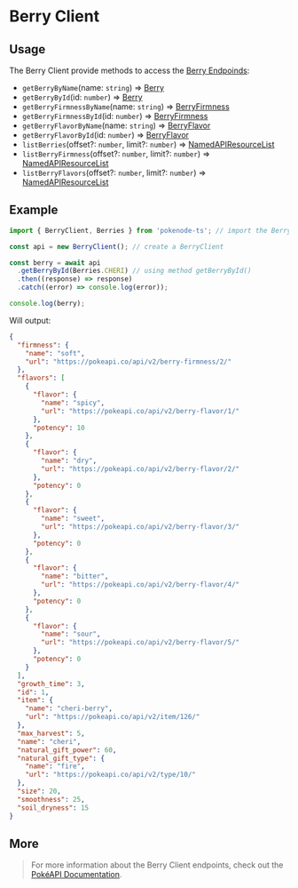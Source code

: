 # Berry Client

## Usage

The Berry Client provide methods to access the [Berry Endpoinds](https://pokeapi.co/docs/v2#berries-section):

- `getBerryByName`(name: `string`) => [Berry](typings/berry-typings?id=berry)
- `getBerryById`(id: `number`) => [Berry](typings/berry-typings?id=berry)
- `getBerryFirmnessByName`(name: `string`) => [BerryFirmness](typings/berry-typings?id=berry-firmness)
- `getBerryFirmnessById`(id: `number`) => [BerryFirmness](typings/berry-typings?id=berry-firmness)
- `getBerryFlavorByName`(name: `string`) => [BerryFlavor](typings/berry-typings?id=berry-flavor)
- `getBerryFlavorById`(id: `number`) => [BerryFlavor](typings/berry-typings?id=berry-flavor)
- `listBerries`(offset?: `number`, limit?: `number`) => [NamedAPIResourceList](typings/common-typings?id=named-api-resource-list)
- `listBerryFirmness`(offset?: `number`, limit?: `number`) => [NamedAPIResourceList](typings/common-typings?id=named-api-resource-list)
- `listBerryFlavors`(offset?: `number`, limit?: `number`) => [NamedAPIResourceList](typings/common-typings?id=named-api-resource-list)

## Example

```js
import { BerryClient, Berries } from 'pokenode-ts'; // import the BerryClient (Berries enum is fully optional)

const api = new BerryClient(); // create a BerryClient

const berry = await api
  .getBerryById(Berries.CHERI) // using method getBerryById()
  .then((response) => response)
  .catch((error) => console.log(error));

console.log(berry);
```

Will output:

```json
{
  "firmness": {
    "name": "soft",
    "url": "https://pokeapi.co/api/v2/berry-firmness/2/"
  },
  "flavors": [
    {
      "flavor": {
        "name": "spicy",
        "url": "https://pokeapi.co/api/v2/berry-flavor/1/"
      },
      "potency": 10
    },
    {
      "flavor": {
        "name": "dry",
        "url": "https://pokeapi.co/api/v2/berry-flavor/2/"
      },
      "potency": 0
    },
    {
      "flavor": {
        "name": "sweet",
        "url": "https://pokeapi.co/api/v2/berry-flavor/3/"
      },
      "potency": 0
    },
    {
      "flavor": {
        "name": "bitter",
        "url": "https://pokeapi.co/api/v2/berry-flavor/4/"
      },
      "potency": 0
    },
    {
      "flavor": {
        "name": "sour",
        "url": "https://pokeapi.co/api/v2/berry-flavor/5/"
      },
      "potency": 0
    }
  ],
  "growth_time": 3,
  "id": 1,
  "item": {
    "name": "cheri-berry",
    "url": "https://pokeapi.co/api/v2/item/126/"
  },
  "max_harvest": 5,
  "name": "cheri",
  "natural_gift_power": 60,
  "natural_gift_type": {
    "name": "fire",
    "url": "https://pokeapi.co/api/v2/type/10/"
  },
  "size": 20,
  "smoothness": 25,
  "soil_dryness": 15
}
```

## More

> For more information about the Berry Client endpoints, check out the [PokéAPI Documentation](https://pokeapi.co/docs/v2#berries-section).
